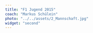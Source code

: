 ```yaml
---
title: "F1 Jugend 2015"
coach: "Markus Schülein"
photo: "../../assets/2_Mannschaft.jpg"
widget: "second"
---
```

